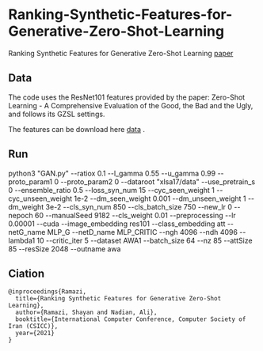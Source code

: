 # Ranking-Synthetic-Features-for-Generative-Zero-Shot-Learning

Ranking Synthetic Features for Generative Zero-Shot Learning [paper](https://ieeexplore.ieee.org/document/9420574)

## Data
The code uses the ResNet101 features provided by the paper: Zero-Shot Learning - A Comprehensive Evaluation of the Good, the Bad and the Ugly, and follows its GZSL settings.

The features can be download here [data](http://datasets.d2.mpi-inf.mpg.de/xian/xlsa17.zip) .

## Run
python3 "GAN.py" --ratiox 0.1 --l_gamma 0.55 --u_gamma 0.99 --proto_param1 0 --proto_param2 0 --dataroot "xlsa17/data" --use_pretrain_s 0 --ensemble_ratio 0.5 --loss_syn_num 15 --cyc_seen_weight 1 --cyc_unseen_weight 1e-2 --dm_seen_weight 0.001 --dm_unseen_weight     1 --dm_weight 3e-2  --cls_syn_num 850  --cls_batch_size 750  --new_lr 0   --nepoch 60  --manualSeed 9182 --cls_weight 0.01 --preprocessing --lr 0.00001 --cuda --image_embedding res101 --class_embedding att --netG_name MLP_G --netD_name MLP_CRITIC --ngh 4096 --ndh 4096 --lambda1 10 --critic_iter 5 --dataset AWA1 --batch_size 64 --nz 85 --attSize 85 --resSize 2048 --outname awa

## Ciation

```
@inproceedings{Ramazi,
  title={Ranking Synthetic Features for Generative Zero-Shot Learning},
  author={Ramazi, Shayan and Nadian, Ali},
  booktitle={International Computer Conference, Computer Society of Iran (CSICC)},
  year={2021}
}
```
